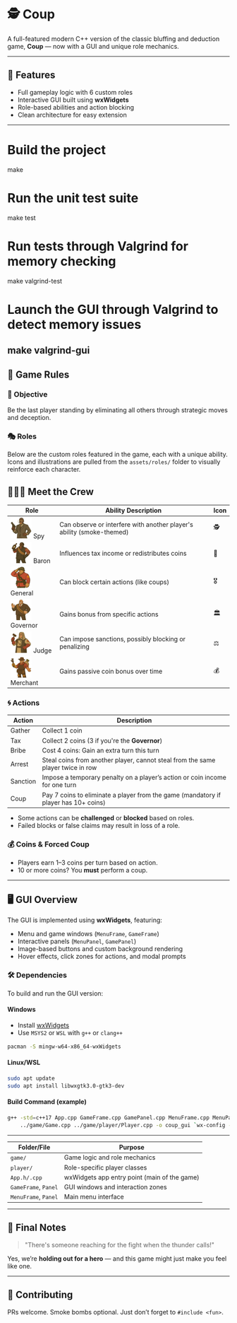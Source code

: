 # 🕵️ Coup

A full-featured modern C++ version of the classic bluffing and deduction game, **Coup** — now with a GUI and unique role mechanics.

---

## 🚀 Features

* Full gameplay logic with 6 custom roles
* Interactive GUI built using **wxWidgets**
* Role-based abilities and action blocking
* Clean architecture for easy extension

---

# Build the project
make

# Run the unit test suite
make test

# Run tests through Valgrind for memory checking
make valgrind-test

# Launch the GUI through Valgrind to detect memory issues
make valgrind-gui
---

## 🧾 Game Rules

### 🎯 Objective

Be the last player standing by eliminating all others through strategic moves and deception.

### 🎭 Roles

Below are the custom roles featured in the game, each with a unique ability. Icons and illustrations are pulled from the `assets/roles/` folder to visually reinforce each character.

## 🧑‍🤝‍🧑 Meet the Crew
| Role                                                                      | Ability Description                                                   | Icon |
| ------------------------------------------------------------------------- | --------------------------------------------------------------------- | ---- |
| <img src="assets/roles/Spy.png" alt="Spy" width="48"/> Spy                | Can observe or interfere with another player's ability (smoke-themed) | 🕵️  |
| <img src="assets/roles/Baron.png" alt="Baron" width="48"/> Baron          | Influences tax income or redistributes coins                          | 👑   |
| <img src="assets/roles/General.png" alt="General" width="48"/> General    | Can block certain actions (like coups)                                | 🎖️  |
| <img src="assets/roles/Governor.png" alt="Governor" width="48"/> Governor | Gains bonus from specific actions                                     | 🏛️  |
| <img src="assets/roles/Judge.png" alt="Judge" width="48"/> Judge          | Can impose sanctions, possibly blocking or penalizing                 | ⚖️   |
| <img src="assets/roles/Merchant.png" alt="Merchant" width="48"/> Merchant | Gains passive coin bonus over time                                    | 💰   |

### 🌀 Actions

| Action   | Description                                                                         |
| -------- |-------------------------------------------------------------------------------------|
| Gather   | Collect 1 coin                                                                      |
| Tax      | Collect 2 coins (3 if you're the **Governor**)                                      |
| Bribe    | Cost 4 coins:  Gain an extra turn this turn                                         |
| Arrest   | Steal coins from another player, cannot steal from the same player twice in row     |
| Sanction | Impose a temporary penalty on a player’s action or coin income for one turn         |
| Coup     | Pay 7 coins to eliminate a player from the game (mandatory if player has 10+ coins) |

* Some actions can be **challenged** or **blocked** based on roles.
* Failed blocks or false claims may result in loss of a role.

### 💰 Coins & Forced Coup

* Players earn 1–3 coins per turn based on action.
* 10 or more coins? You **must** perform a coup.

---

## 🖥️ GUI Overview

The GUI is implemented using **wxWidgets**, featuring:

* Menu and game windows (`MenuFrame`, `GameFrame`)
* Interactive panels (`MenuPanel`, `GamePanel`)
* Image-based buttons and custom background rendering
* Hover effects, click zones for actions, and modal prompts

### 🛠 Dependencies

To build and run the GUI version:

#### Windows

* Install [wxWidgets](https://www.wxwidgets.org/downloads/)
* Use `MSYS2` or `WSL` with `g++` or `clang++`

```bash
pacman -S mingw-w64-x86_64-wxWidgets
```

#### Linux/WSL

```bash
sudo apt update
sudo apt install libwxgtk3.0-gtk3-dev
```

#### Build Command (example)

```bash
g++ -std=c++17 App.cpp GameFrame.cpp GamePanel.cpp MenuFrame.cpp MenuPanel.cpp \
    ../game/Game.cpp ../game/player/Player.cpp -o coup_gui `wx-config --cxxflags --libs`
```

---

| Folder/File          | Purpose                                      |
| -------------------- |----------------------------------------------|
| `game/`              | Game logic and role mechanics                |
| `player/`            | Role-specific player classes                 |
| `App.h/.cpp`         | wxWidgets app entry point (main of the game) |
| `GameFrame`, `Panel` | GUI windows and interaction zones            |
| `MenuFrame`, `Panel` | Main menu interface                          |

---

## 🤘 Final Notes

> "There's someone reaching for the fight when the thunder calls!"

Yes, we’re **holding out for a hero** — and this game might just make you feel like one.

---

## 📩 Contributing

PRs welcome. Smoke bombs optional. Just don’t forget to `#include <fun>`.
